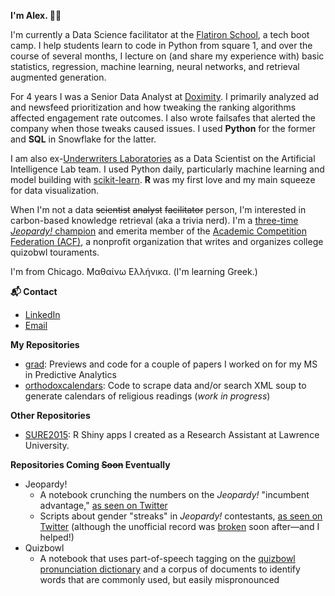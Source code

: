 <!--
**adamisch/adamisch** is a ✨ _special_ ✨ repository because its `README.md` (this file) appears on your GitHub profile.

Here are some ideas to get you started:

- 🔭 I’m currently working on ...
- 🌱 I’m currently learning ...
- 👯 I’m looking to collaborate on ...
- 🤔 I’m looking for help with ...
- 💬 Ask me about ...
- 📫 How to reach me: ...
- 😄 Pronouns: ...
- ⚡ Fun fact: ...
-->
**I'm Alex. 👩‍💻**

I'm currently a Data Science facilitator at the [Flatiron School](https://flatironschool.com/), a tech boot camp. I help students learn to code in Python from square 1, and over the course of several months, I lecture on (and share my experience with) basic statistics, regression, machine learning, neural networks, and retrieval augmented generation.

For 4 years I was a Senior Data Analyst at [Doximity](doximity.com). I primarily analyzed ad and newsfeed prioritization and how tweaking the ranking algorithms affected engagement rate outcomes. I also wrote failsafes that alerted the company when those tweaks caused issues. I used **Python** for the former and **SQL** in Snowflake for the latter.

I am also ex-[Underwriters Laboratories](ul.com) as a Data Scientist on the Artificial Intelligence Lab team. I used Python daily, particularly machine learning and model building with [scikit-learn](https://scikit-learn.org/). **R** was my first love and my main squeeze for data visualization.

When I'm not a data ~~scientist~~ ~~analyst~~ ~~facilitator~~ person, I'm interested in carbon-based knowledge retrieval (aka a trivia nerd). I'm a [three-time *Jeopardy!* champion](http://www.j-archive.com/showplayer.php?player_id=13013) and emerita member of the [Academic Competition Federation (ACF)](https://acf-quizbowl.com/about/), a nonprofit organization that writes and organizes college quizobwl touraments. 

I'm from Chicago. Μαθαίνω Ελλήνικα. (I'm learning Greek.)

**📬 Contact**
* [LinkedIn](https://www.linkedin.com/in/alexandra-damisch-a641608a/)
* [Email](mailto:alexandra.damisch@gmail.com)

**My Repositories**
* [grad](http://github.com/adamisch/grad): Previews and code for a couple of papers I worked on for my MS in Predictive Analytics
* [orthodoxcalendars](http://github.com/adamisch/orthodoxcalendars): Code to scrape data and/or search XML soup to generate calendars of religious readings (*work in progress*)

**Other Repositories**
* [SURE2015](https://github.com/aloy/sure2015): R Shiny apps I created as a Research Assistant at Lawrence University.

**Repositories Coming ~~Soon~~ Eventually**
* Jeopardy!
  * A notebook crunching the numbers on the *Jeopardy!* "incumbent advantage," [as seen on Twitter](https://twitter.com/lessfamous2019/status/1201538200927383552)
  * Scripts about gender "streaks" in *Jeopardy!* contestants, [as seen on Twitter](https://twitter.com/lessfamous2019/status/1201212089265770499) (although the unofficial record was [broken](https://twitter.com/lessfamous2019/status/1206784084187471873) soon after—and I helped!)
* Quizbowl
  * A notebook that uses part-of-speech tagging on the [quizbowl pronunciation dictionary](https://minkowski.space/quizbowl/pronouncing-dictionary/about.html) and a corpus of documents to identify words that are commonly used, but easily mispronounced 
